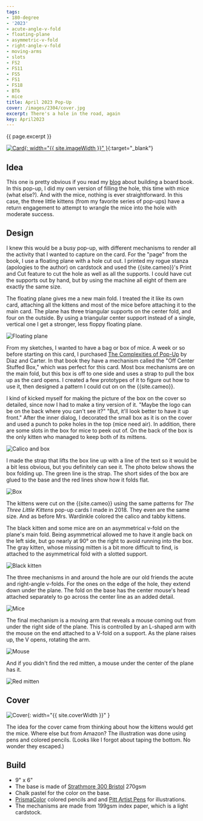 ```yaml
---
tags:
- 180-degree
- '2023'
- acute-angle-v-fold
- floating-plane
- asymmetric-v-fold
- right-angle-v-fold
- moving-arms
- slots
- FS2
- FS11
- FS5
- FS1
- FS18
- BT6
- mice
title: April 2023 Pop-Up
cover: /images/2304/cover.jpg
excerpt: There's a hole in the road, again
key: April2023
---
```

{{ page.excerpt }}

[![Card]({{site.baseurl}}/images/2304/popup.gif){: width="{{ site.imageWidth }}" }](/images/2304/popup.gif "Click to replay in a new tab"){:target="_blank"}

## Idea

This one is pretty obvious if you read my [blog](/2023/02/08/hitr.html) about building a board book. In this pop-up, I did my own version of filling the hole, this time with mice (what else?). And with the mice, nothing is ever straightforward. In this case, the three little kittens (from my favorite series of pop-ups) have a return engagement to attempt to wrangle the mice into the hole with moderate success.

## Design

I knew this would be a busy pop-up, with different mechanisms to render all the activity that I wanted to capture on the card. For the "page" from the book, I use a floating plane with a hole cut out. I printed my rogue stanza (apologies to the author) on cardstock and used the {{site.cameo}}'s Print and Cut feature to cut the hole as well as all the supports. I could have cut the supports out by hand, but by using the machine all eight of them are exactly the same size.

The floating plane gives me a new main fold. I treated the it like its own card, attaching all the kittens and most of the mice before attaching it to the main card. The plane has three triangular supports on the center fold, and four on the outside. By using a triangular center support instead of a single, vertical one I get a stronger, less floppy floating plane.

![Floating plane](/images/2304/plane.jpg)

From my sketches, I wanted to have a bag or box of mice. A week or so before starting on this card, I purchased [The Complexities of Pop-Up](/books.html#the-complexities-of-pop-up) by Diaz and Carter. In that book they have a mechanism called the "Off Center Stuffed Box," which was perfect for this card. Most box mechanisms are on the main fold, but this box is off to one side and uses a strap to pull the box up as the card opens. I created a few prototypes of it to figure out how to use it, then designed a pattern I could cut on on the {{site.cameo}}.

I kind of kicked myself for making the picture of the box on the cover so detailed, since now I had to make a tiny version of it. "Maybe the logo can be on the back where you can't see it?" "But, it'll look better to have it up front." After the inner dialog, I decorated the small box as it is on the cover and used a punch to poke holes in the top (mice need air). In addition, there are some slots in the box for mice to peek out of. On the back of the box is the only kitten who managed to keep both of its mittens.

![Calico and box](/images/2304/calico.jpg)

I made the strap that lifts the box line up with a line of the text so it would be a bit less obvious, but you definitely can see it. The photo below shows the box folding up. The green line is the strap. The short sides of the box are glued to the base and the red lines show how it folds flat.

![Box](/images/2304/box.jpg)

The kittens were cut on the {{site.cameo}} using the same patterns for _The Three Little Kittens_ pop-up cards I made in 2018. They even are the same size. And as before Mrs. Wardinkle colored the calico and tabby kittens.

The black kitten and some mice are on an asymmetrical v-fold on the plane's main fold. Being asymmetrical allowed me to have it angle back on the left side, but go nearly at 90&deg; on the right to avoid running into the box. The gray kitten, whose missing mitten is a bit more difficult to find, is attached to the asymmetrical fold with a slotted support.

![Black kitten](/images/2304/black.jpg)

The three mechanisms in and around the hole are our old friends the acute and right-angle v-folds. For the ones on the edge of the hole, they extend down under the plane. The fold on the base has the center mouse's head attached separately to go across the center line as an added detail.

![Mice](/images/2304/mice.jpg)

The final mechanism is a moving arm that reveals a mouse coming out from under the right side of the plane. This is controlled by an L-shaped arm with the mouse on the end attached to a V-fold on a support. As the plane raises up, the V opens, rotating the arm.

![Mouse](/images/2304/mouse-arm.jpg)

And if you didn't find the red mitten, a mouse under the center of the plane has it.

![Red mitten](/images/2304/red-mitten.jpg)

## Cover

![Cover]({{site.baseurl}}{{page.cover}}){: width="{{ site.coverWidth }}" }

The idea for the cover came from thinking about how the kittens would get the mice. Where else but from Amazon? The illustration was done using pens and colored pencils. (Looks like I forgot about taping the bottom. No wonder they escaped.)

## Build

- 9" x 6"
- The base is made of [Strathmore 300 Bristol](/supplies.html#strathmore-300-bristol) 270gsm
- Chalk pastel for the color on the base.
- [PrismaColor](/supplies.html#prismacolor-colored-pencils) colored pencils and and [Pitt Artist Pens](/supplies.html#faber-castell-pitt-artist-pens) for illustrations.
- The mechanisms are made from 199gsm index paper, which is a light cardstock.
